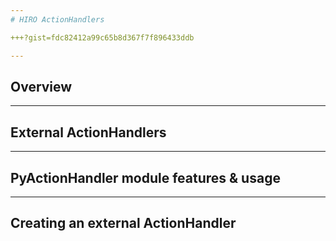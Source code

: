 ```yaml
---
# HIRO ActionHandlers

+++?gist=fdc82412a99c65b8d367f7f896433ddb

---
```

## Overview
---
## External ActionHandlers
---
## PyActionHandler module features & usage
---
## Creating an external ActionHandler
